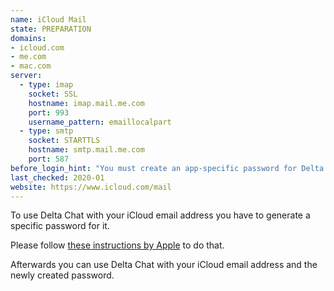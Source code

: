 ```yaml
---
name: iCloud Mail
state: PREPARATION
domains: 
- icloud.com
- me.com
- mac.com
server:
  - type: imap
    socket: SSL
    hostname: imap.mail.me.com
    port: 993
    username_pattern: emaillocalpart
  - type: smtp
    socket: STARTTLS
    hostname: smtp.mail.me.com
    port: 587
before_login_hint: "You must create an app-specific password for Delta Chat before you can login."
last_checked: 2020-01
website: https://www.icloud.com/mail
---
```


To use Delta Chat with your iCloud email address you have to generate a specific password for it.

Please follow [these instructions by Apple](https://support.apple.com/en-us/HT202304) to do that.

Afterwards you can use Delta Chat with your iCloud email address and the newly created password.
